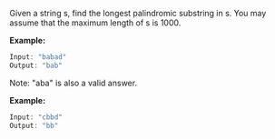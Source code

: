   Given a string s, find the longest palindromic substring in s. 
  You may assume that the maximum length of s is 1000.

  **Example:**

  ```javascript
  Input: "babad"
  Output: "bab"
  ```
  Note: "aba" is also a valid answer.
  
  **Example:**

  ```javascript
  Input: "cbbd"
  Output: "bb"
  ```